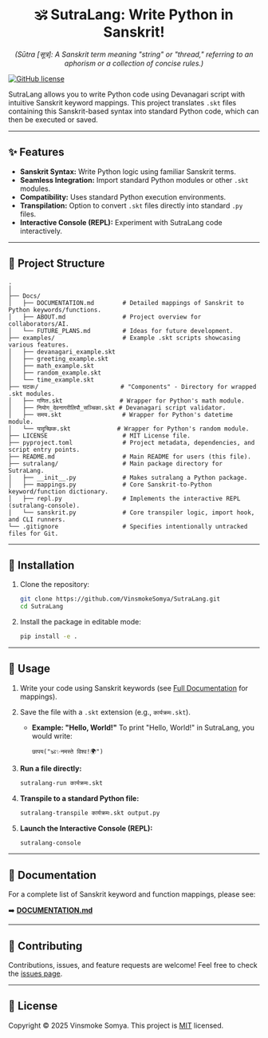 <h1 align="center" id="top">🕉️ SutraLang: Write Python in Sanskrit!</h1>

<p align="center">
    <em>
        (Sūtra [सूत्र]: A Sanskrit term meaning "string" or "thread," referring to an aphorism or a collection of concise rules.)
    </em>
</p>

[![GitHub license](https://img.shields.io/github/license/VinsmokeSomya/SutraLang)](https://github.com/VinsmokeSomya/SutraLang/blob/main/LICENSE)

SutraLang allows you to write Python code using Devanagari script with intuitive Sanskrit keyword mappings. This project translates `.skt` files containing this Sanskrit-based syntax into standard Python code, which can then be executed or saved.

---

## ✨ Features

*   **Sanskrit Syntax:** Write Python logic using familiar Sanskrit terms.
*   **Seamless Integration:** Import standard Python modules or other `.skt` modules.
*   **Compatibility:** Uses standard Python execution environments.
*   **Transpilation:** Option to convert `.skt` files directly into standard `.py` files.
*   **Interactive Console (REPL):** Experiment with SutraLang code interactively.

---

## 📂 Project Structure

```
.
│
├── Docs/
│   ├── DOCUMENTATION.md        # Detailed mappings of Sanskrit to Python keywords/functions.
│   ├── ABOUT.md                # Project overview for collaborators/AI.
│   └── FUTURE_PLANS.md         # Ideas for future development.
├── examples/                   # Example .skt scripts showcasing various features.
│   ├── devanagari_example.skt
│   ├── greeting_example.skt
│   ├── math_example.skt
│   ├── random_example.skt
│   └── time_example.skt
├── घटकः/                       # "Components" - Directory for wrapped .skt modules.
│   ├── गणित.skt                # Wrapper for Python's math module.
│   ├── नियोग_देवनागरीलिपौ_सञ्चिका.skt # Devanagari script validator.
│   ├── समय.skt                 # Wrapper for Python's datetime module.
│   └── यादृच्छिक.skt             # Wrapper for Python's random module.
├── LICENSE                     # MIT License file.
├── pyproject.toml              # Project metadata, dependencies, and script entry points.
├── README.md                   # Main README for users (this file).
├── sutralang/                  # Main package directory for SutraLang.
│   ├── __init__.py             # Makes sutralang a Python package.
│   ├── mappings.py             # Core Sanskrit-to-Python keyword/function dictionary.
│   ├── repl.py                 # Implements the interactive REPL (sutralang-console).
│   └── sanskrit.py             # Core transpiler logic, import hook, and CLI runners.
└── .gitignore                  # Specifies intentionally untracked files for Git.
```

---

## 💾 Installation

1.  Clone the repository:
    ```bash
    git clone https://github.com/VinsmokeSomya/SutraLang.git
    cd SutraLang
    ```
2.  Install the package in editable mode:
    ```bash
    pip install -e .
    ```

---

## 🚀 Usage

1.  Write your code using Sanskrit keywords (see [Full Documentation](Docs/DOCUMENTATION.md) for mappings).
2.  Save the file with a `.skt` extension (e.g., `कार्यक्रमः.skt`).

    *   **Example: "Hello, World!"**
        To print "Hello, World!" in SutraLang, you would write:
        ```sanskrit
        छापय("🕉️✨नमस्ते विश्व!🌍") 
        ```

3.  **Run a file directly:**
    ```bash
    sutralang-run कार्यक्रमः.skt
    ```
4.  **Transpile to a standard Python file:**
    ```bash
    sutralang-transpile कार्यक्रमः.skt output.py
    ```
5.  **Launch the Interactive Console (REPL):**
    ```bash
    sutralang-console
    ```

---

## 📖 Documentation

For a complete list of Sanskrit keyword and function mappings, please see:

➡️ **[DOCUMENTATION.md](Docs/DOCUMENTATION.md)**

---

## 🙌 Contributing

Contributions, issues, and feature requests are welcome! Feel free to check the [issues page](https://github.com/VinsmokeSomya/SutraLang/issues).

---

## 📜 License

Copyright © 2025 Vinsmoke Somya.
This project is [MIT](LICENSE) licensed.
